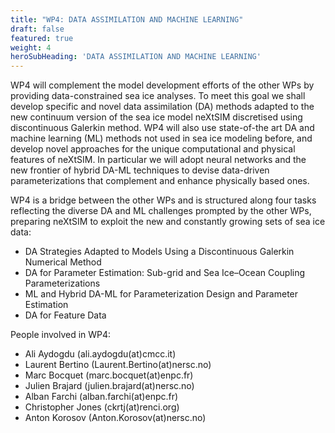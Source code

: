 ```yaml
---
title: "WP4: DATA ASSIMILATION AND MACHINE LEARNING"
draft: false
featured: true
weight: 4
heroSubHeading: 'DATA ASSIMILATION AND MACHINE LEARNING'
---
```



WP4 will complement the model development efforts of the other WPs by providing data-constrained sea ice analyses.
To meet this goal we shall develop specific and novel data assimilation (DA) methods adapted to the new continuum version of the sea ice model neXtSIM discretised using discontinuous Galerkin method. WP4 will also use state-of-the art DA and machine learning (ML) methods not used in sea ice modeling before, and develop novel approaches for the unique computational and physical features of neXtSIM. In particular we will adopt neural networks and the new frontier of hybrid DA-ML techniques to devise data-driven parameterizations that complement and enhance physically based ones.

WP4 is a bridge between the other WPs and is structured along four tasks reflecting the diverse DA and ML challenges prompted by the other WPs, preparing neXtSIM to exploit the new and constantly growing sets of sea ice data:

 - DA Strategies Adapted to Models Using a Discontinuous Galerkin Numerical Method
 - DA for Parameter Estimation: Sub-grid and Sea Ice–Ocean Coupling Parameterizations
 - ML and Hybrid DA-ML for Parameterization Design and Parameter Estimation
 - DA for Feature Data

People involved in WP4:

 - Ali Aydogdu (ali.aydogdu(at)cmcc.it)
 - Laurent Bertino (Laurent.Bertino(at)nersc.no)
 - Marc Bocquet (marc.bocquet(at)enpc.fr)
 - Julien Brajard (julien.brajard(at)nersc.no)
 - Alban Farchi (alban.farchi(at)enpc.fr)
 - Christopher Jones (ckrtj(at)renci.org)
 - Anton Korosov (Anton.Korosov(at)nersc.no)
